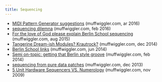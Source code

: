 ```yaml
---
title: Sequencing
---
```


- [MIDI Pattern Generator suggestions](https://www.muffwiggler.com/forum/viewtopic.php?t=178484&start=0&postdays=0&postorder=asc&highlight=) (muffwiggler.com, ar 2016)
- [sequencing dilemna](https://www.muffwiggler.com/forum/viewtopic.php?t=154880&start=0&postdays=0&postorder=asc&highlight=) (muffwiggler.com, feb 2016)
- [For the love of God please explain Berlin School sequencing](https://www.muffwiggler.com/forum/viewtopic.php?t=144723&start=0&postdays=0&postorder=asc&highlight=) (muffwiggler.com, aug 2015)
- [Tangerine Dream-ish Modules? Krautrock?](https://www.muffwiggler.com/forum/viewtopic.php?t=127769&start=0&postdays=0&postorder=asc&highlight=&sid=f55baff53e4e7b043bd1ebb5313013ba) (muffwiggler.com, dec 2014)
- [Berlin School links](https://www.muffwiggler.com/forum/viewtopic.php?t=115531&start=0&postdays=0&postorder=asc&highlight=) (muffwiggler.com, jun 2014)
- [Semi on-topic: getting that Berlin style groove](https://www.muffwiggler.com/forum/viewtopic.php?t=105354&start=0&postdays=0&postorder=asc&highlight=) (muffwiggler.com, feb 2014)
- [sequencing from pure data patches](https://www.muffwiggler.com/forum/viewtopic.php?t=99890&start=0&postdays=0&postorder=asc&highlight=) (muffwiggler.com, dec 2013)
- [5 Unit Hardware Sequencers VS. Numerology](https://www.muffwiggler.com/forum/viewtopic.php?t=10117&start=0&postdays=0&postorder=asc&highlight=) (muffwiggler.com, nov 2009)